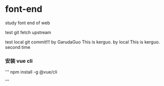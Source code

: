 # font-end
study font end of web

test git fetch upstream

test local git commit!!! by GarudaGuo This is kerguo. by local
This is kerguo. second time
### 安装 vue cli

'''
npm install -g @vue/cli

'''


